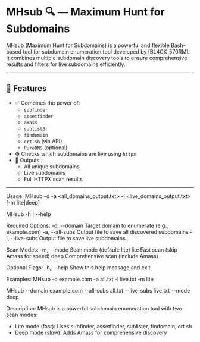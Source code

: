 # MHsub 🔍 — Maximum Hunt for Subdomains

MHsub (Maximum Hunt for Subdomains) is a powerful and flexible Bash-based tool for subdomain enumeration tool developed by [BL4CK_570RM]. It combines multiple subdomain discovery tools to ensure comprehensive results and filters for live subdomains efficiently.

---

## 📌 Features

- ✅ Combines the power of:
  - `subfinder`
  - `assetfinder`
  - `amass`
  - `sublist3r`
  - `findomain`
  - `crt.sh` (via API)
  - `PureDNS` (optional)
- ⚙️ Checks which subdomains are live using `httpx`
- 📁 Outputs:
  - All unique subdomains
  - Live subdomains
  - Full HTTPX scan results

---

Usage:
  MHsub -d <domain> -a <all_domains_output.txt> -l <live_domains_output.txt> [-m lite|deep]
  
  MHsub -h | --help

Required Options:
  -d, --domain        Target domain to enumerate (e.g., example.com)
  -a, --all-subs      Output file to save all discovered subdomains
  -l, --live-subs     Output file to save live subdomains

Scan Modes:
  -m, --mode          Scan mode (default: lite)
      lite            Fast scan (skip Amass for speed)
      deep            Comprehensive scan (include Amass)

Optional Flags:
  -h, --help          Show this help message and exit

Examples:
  MHsub -d example.com -a all.txt -l live.txt -m lite
  
  MHsub --domain example.com --all-subs all.txt --live-subs live.txt --mode deep

Description:
  MHsub is a powerful subdomain enumeration tool with two scan modes:
  - Lite mode (fast): Uses subfinder, assetfinder, sublister, findomain, crt.sh
  - Deep mode (slow): Adds Amass for comprehensive discovery
